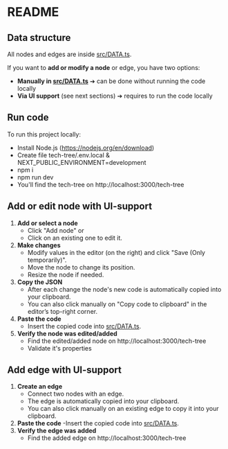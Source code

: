 # README

## Data structure

All nodes and edges are inside [src/DATA.ts](src/DATA.ts).

If you want to **add or modify a node** or edge, you have two options:

- **Manually in [src/DATA.ts](src/DATA.ts)** ➔ can be done without running the code locally
- **Via UI support** (see next sections) ➔ requires to run the code locally

## Run code

To run this project locally:

- Install Node.js (https://nodejs.org/en/download)
- Create file tech-tree/.env.local & NEXT_PUBLIC_ENVIRONMENT=development
- npm i
- npm run dev
- You'll find the tech-tree on http://localhost:3000/tech-tree

## Add or edit node with UI-support

1. **Add or select a node**
   - Click "Add node" or
   - Click on an existing one to edit it.
2. **Make changes**
   - Modify values in the editor (on the right) and click "Save (Only temporarily)".
   - Move the node to change its position.
   - Resize the node if needed.
3. **Copy the JSON**
   - After each change the node's new code is automatically copied into your clipboard.
   - You can also click manually on "Copy code to clipboard" in the editor’s top-right corner.
4. **Paste the code**
   - Insert the copied code into [src/DATA.ts](src/DATA.ts).
5. **Verify the node was edited/added**
   - Find the edited/added node on http://localhost:3000/tech-tree
   - Validate it's properties

## Add edge with UI-support

1. **Create an edge**
   - Connect two nodes with an edge.
   - The edge is automatically copied into your clipboard.
   - You can also click manually on an existing edge to copy it into your clipboard.
2. **Paste the code**
   -Insert the copied code into [src/DATA.ts](src/DATA.ts).
3. **Verify the edge was added**
   - Find the added edge on http://localhost:3000/tech-tree
